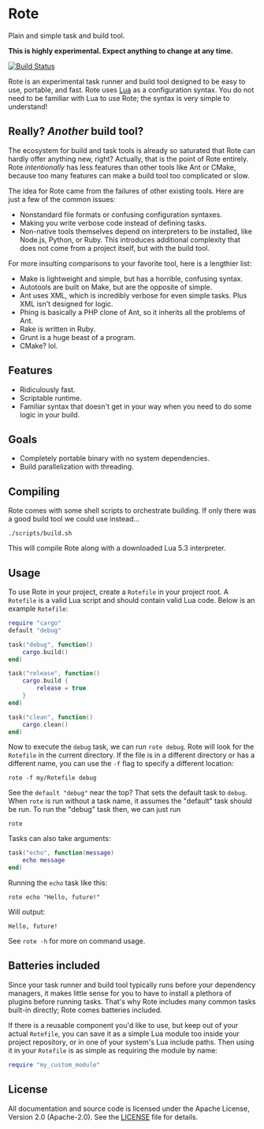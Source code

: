 # Rote
Plain and simple task and build tool.

**This is highly experimental. Expect anything to change at any time.**

[![Build Status](https://img.shields.io/travis/coderstephen/rote.svg?style=flat-square)](https://travis-ci.org/coderstephen/rote)

Rote is an experimental task runner and build tool designed to be easy to use, portable, and fast. Rote uses [Lua](http://www.lua.org) as a configuration syntax. You do not need to be familiar with Lua to use Rote; the syntax is very simple to understand!


## Really? *Another* build tool?
The ecosystem for build and task tools is already so saturated that Rote can hardly offer anything new, right? Actually, that is the point of Rote entirely. Rote *intentionally* has less features than other tools like Ant or CMake, because too many features can make a build tool too complicated or slow.

The idea for Rote came from the failures of other existing tools. Here are just a few of the common issues:

- Nonstandard file formats or confusing configuration syntaxes.
- Making you write verbose code instead of defining tasks.
- Non-native tools themselves depend on interpreters to be installed, like Node.js, Python, or Ruby. This introduces additional complexity that does not come from a project itself, but with the build tool.

For more insulting comparisons to your favorite tool, here is a lengthier list:

- Make is lightweight and simple, but has a horrible, confusing syntax.
- Autotools are built on Make, but are the opposite of simple.
- Ant uses XML, which is incredibly verbose for even simple tasks. Plus XML isn't designed for logic.
- Phing is basically a PHP clone of Ant, so it inherits all the problems of Ant.
- Rake is written in Ruby.
- Grunt is a huge beast of a program.
- CMake? lol.


## Features
- Ridiculously fast.
- Scriptable runtime.
- Familiar syntax that doesn't get in your way when you need to do some logic in your build.


## Goals
- Completely portable binary with no system dependencies.
- Build parallelization with threading.


## Compiling
Rote comes with some shell scripts to orchestrate building. If only there was a good build tool we could use instead...

    ./scripts/build.sh

This will compile Rote along with a downloaded Lua 5.3 interpreter.


## Usage
To use Rote in your project, create a `Rotefile` in your project root. A `Rotefile` is a valid Lua script and should contain valid Lua code. Below is an example `Rotefile`:

```lua
require "cargo"
default "debug"

task("debug", function()
    cargo.build()
end)

task("release", function()
    cargo.build {
        release = true
    }
end)

task("clean", function()
    cargo.clean()
end)
```

Now to execute the `debug` task, we can run `rote debug`. Rote will look for the `Rotefile` in the current directory. If the file is in a different directory or has a different name, you can use the `-f` flag to specify a different location:

    rote -f my/Rotefile debug

See the `default "debug"` near the top? That sets the default task to `debug`. When `rote` is run without a task name, it assumes the "default" task should be run. To run the "debug" task then, we can just run

    rote

Tasks can also take arguments:

```lua
task("echo", function(message)
    echo message
end)
```

Running the `echo` task like this:

    rote echo "Hello, future!"

Will output:

    Hello, future!

See `rote -h` for more on command usage.


## Batteries included
Since your task runner and build tool typically runs before your dependency managers, it makes little sense for you to have to install a plethora of plugins before running tasks. That's why Rote includes many common tasks built-in directly; Rote comes batteries included.

If there is a reusable component you'd like to use, but keep out of your actual `Rotefile`, you can save it as a simple Lua module too inside your project repository, or in one of your system's Lua include paths. Then using it in your `Rotefile` is as simple as requiring the module by name:

```lua
require "my_custom_module"
```


## License
All documentation and source code is licensed under the Apache License, Version 2.0 (Apache-2.0). See the [LICENSE](LICENSE) file for details.
